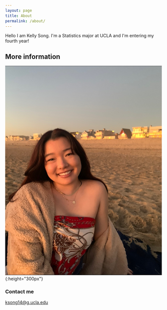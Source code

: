 ```yaml
---
layout: page
title: About
permalink: /about/
---
```

Hello I am Kelly Song. I'm a Statistics major at UCLA and I'm entering my fourth year!

## More information

![](/images/kellysong.png){:height="300px"}

### Contact me

[ksong14@g.ucla.edu](mailto:ksong14@g.ucla.edu)

